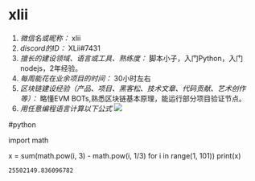 # xlii

1. *微信名或昵称：* xlii
2. *discord的ID：* XLii#7431
3. *擅长的建设领域、语言或工具、熟练度：* 脚本小子，入门Python，入门nodejs，2年经验。
4. *每周能花在业余项目的时间：* 30小时左右
5. *区块链建设经验（产品、项目、黑客松、技术文章、代码贡献、艺术创作等）：* 略懂EVM BOTs,熟悉区块链基本原理，能运行部分项目验证节点。
6. *用任意编程语言计算以下公式*
![](https://latex.codecogs.com/svg.image?\sum_{n=1}^{100}\left&space;(n^{3}-\sqrt[3]{n}&space;\right&space;))

#python

import math

x = sum(math.pow(i, 3) - math.pow(i, 1/3) for i in range(1, 101))
print(x)
```
25502149.836096782
